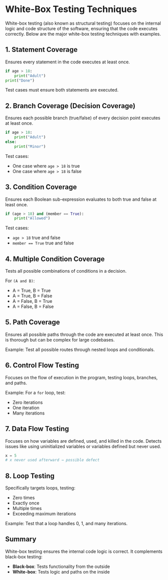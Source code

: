 # White-Box Testing Techniques

White-box testing (also known as structural testing) focuses on the internal logic and code structure of the software, ensuring that the code executes correctly. Below are the major white-box testing techniques with examples.

## 1. Statement Coverage

Ensures every statement in the code executes at least once.

```python
if age > 18:
    print("Adult")
print("Done")
```

Test cases must ensure both statements are executed.

## 2. Branch Coverage (Decision Coverage)

Ensures each possible branch (true/false) of every decision point executes at least once.

```python
if age > 18:
    print("Adult")
else:
    print("Minor")
```

Test cases:

- One case where `age > 18` is true
- One case where `age > 18` is false

## 3. Condition Coverage

Ensures each Boolean sub-expression evaluates to both true and false at least once.

```python
if (age > 18) and (member == True):
    print("Allowed")
```

Test cases:

- `age > 18` true and false
- `member == True` true and false

## 4. Multiple Condition Coverage

Tests all possible combinations of conditions in a decision.

For `(A and B)`:

- A = True, B = True
- A = True, B = False
- A = False, B = True
- A = False, B = False

## 5. Path Coverage

Ensures all possible paths through the code are executed at least once. This is thorough but can be complex for large codebases.

Example: Test all possible routes through nested loops and conditionals.

## 6. Control Flow Testing

Focuses on the flow of execution in the program, testing loops, branches, and paths.

Example: For a `for` loop, test:

- Zero iterations
- One iteration
- Many iterations

## 7. Data Flow Testing

Focuses on how variables are defined, used, and killed in the code. Detects issues like using uninitialized variables or variables defined but never used.

```python
x = 5
# x never used afterward → possible defect
```

## 8. Loop Testing

Specifically targets loops, testing:

- Zero times
- Exactly once
- Multiple times
- Exceeding maximum iterations

Example: Test that a loop handles 0, 1, and many iterations.

## Summary

White-box testing ensures the internal code logic is correct. It complements black-box testing:

- **Black-box**: Tests functionality from the outside
- **White-box**: Tests logic and paths on the inside
